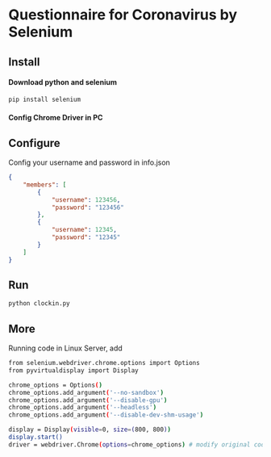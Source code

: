 # Questionnaire for Coronavirus by Selenium

## Install

#### Download python and selenium

```bash
pip install selenium
```

#### Config Chrome Driver in PC

## Configure

Config your username and password in info.json

```json
{
    "members": [
        {
            "username": 123456,
            "password": "123456"
        },
        {
            "username": 12345,
            "password": "12345"
        }
    ]
}
```

## Run

```bash
python clockin.py
```

## More

Running code in Linux Server, add

```bash
from selenium.webdriver.chrome.options import Options
from pyvirtualdisplay import Display

chrome_options = Options()
chrome_options.add_argument('--no-sandbox')
chrome_options.add_argument('--disable-gpu')
chrome_options.add_argument('--headless')
chrome_options.add_argument('--disable-dev-shm-usage')

display = Display(visible=0, size=(800, 800))
display.start()
driver = webdriver.Chrome(options=chrome_options) # modify original code
```

